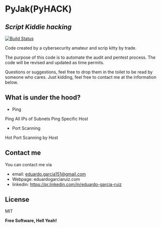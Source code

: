# PyJak(PyHACK)
## _Script Kiddie hacking_

[![Build Status](https://travis-ci.org/joemccann/dillinger.svg?branch=master)](https://travis-ci.org/joemccann/dillinger)

Code created by a cybersecurity amateur and scrip kitty by trade.

The purpose of this code is to automate the audit and pentest process. The code will be revised and updated as time permits.

Questions or suggestions, feel free to drop them in the toilet to be read by someone who cares. Just kidding, feel free to contact me at the information below.

## What is under the hood?
- Ping

Ping All IPs of Subnets
Ping Specific Host 

- Port Scanning

Hot Port Scanning by Host


## Contact me
You can contact me via 
- email: eduardo.garcia151@gmail.com
- Webpage: eduardogarciaruiz.com
- linkedin: https://pr.linkedin.com/in/eduardo-garcia-ruiz



## License

MIT

**Free Software, Hell Yeah!**
